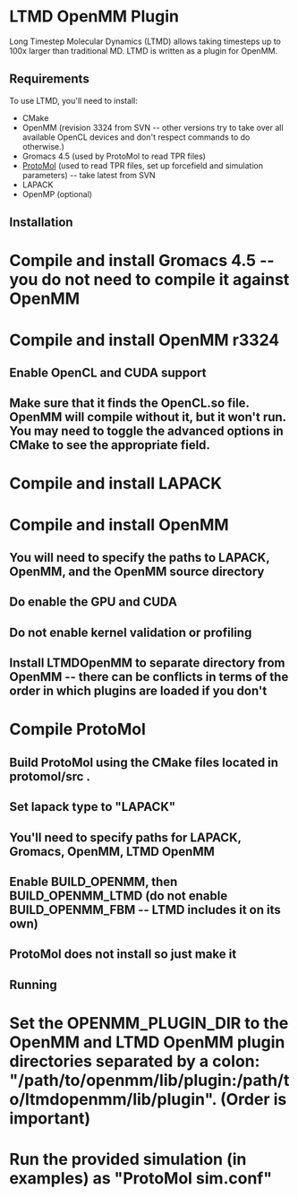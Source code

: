 LTMD OpenMM Plugin
==================

Long Timestep Molecular Dynamics (LTMD) allows taking timesteps up to 100x larger than traditional MD.  LTMD is written as a plugin for OpenMM.

Requirements
-------------

To use LTMD, you'll need to install:
* CMake
* OpenMM (revision 3324 from SVN -- other versions try to take over all available OpenCL devices and don't respect commands to do otherwise.)
* Gromacs 4.5 (used by ProtoMol to read TPR files)
* [ProtoMol](http://sourceforge.net/projects/protomol/) (used to read TPR files, set up forcefield and simulation parameters) -- take latest from SVN
* LAPACK
* OpenMP (optional)

Installation
--------------

# Compile and install Gromacs 4.5 -- you do not need to compile it against OpenMM 
# Compile and install OpenMM r3324
## Enable OpenCL and CUDA support
## Make sure that it finds the OpenCL.so file. OpenMM will compile without it, but it won't run.  You may need to toggle the advanced options in CMake to see the appropriate field.
# Compile and install LAPACK
# Compile and install OpenMM
## You will need to specify the paths to LAPACK, OpenMM, and the OpenMM source directory
## Do enable the GPU and CUDA 
## Do not enable kernel validation or profiling
## Install LTMDOpenMM to separate directory from OpenMM -- there can be conflicts in terms of the order in which plugins are loaded if you don't
# Compile ProtoMol
## Build ProtoMol using the CMake files located in protomol/src .
## Set lapack type to "LAPACK"
## You'll need to specify paths for LAPACK, Gromacs, OpenMM, LTMD OpenMM
## Enable BUILD_OPENMM, then BUILD_OPENMM_LTMD (do not enable BUILD_OPENMM_FBM -- LTMD includes it on its own)
## ProtoMol does not install so just make it


Running
--------
# Set the OPENMM_PLUGIN_DIR to the OpenMM and LTMD OpenMM plugin directories separated by a colon: "/path/to/openmm/lib/plugin:/path/to/ltmdopenmm/lib/plugin".  (Order is important)
# Run the provided simulation (in examples) as "ProtoMol sim.conf"

